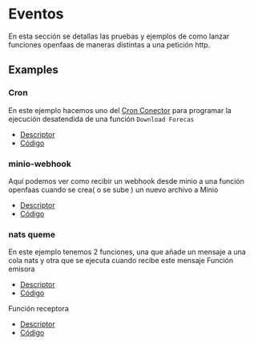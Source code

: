 # Eventos
<!-- TODO -->
En esta sección se detallas las pruebas y ejemplos de como lanzar funciones openfaas de maneras distintas a una petición http.

## Examples

### Cron 
En este ejemplo hacemos uno del [Cron Conector](https://github.com/openfaas/cron-connector) para programar la ejecución desatendida de una función `Download Forecas`
- [Descriptor](/Examples/openfaas/download-forecast.yml)
- [Código](/app/functions/donwload-forecast)

### minio-webhook
Aquí podemos ver como recibir un webhook desde minio a una función openfaas cuando se crea( o se sube ) un nuevo archivo a Minio
- [Descriptor](/Examples/openfaas/minio-webhook.yml)
- [Código](/Examples/openfaas/minio-webhook)
 
### nats queme
En este ejemplo tenemos 2 funciones, una que añade un mensaje a una cola nats y otra que se ejecuta cuando recibe este mensaje
Función emisora
- [Descriptor](/Examples/openfaas/nats-publish.yml)
- [Código](/Examples/openfaas/nats-publish)

Función receptora
- [Descriptor](/Examples/openfaas/nats-reciver.yml)
- [Código](/Examples/openfaas/nats-reciver)